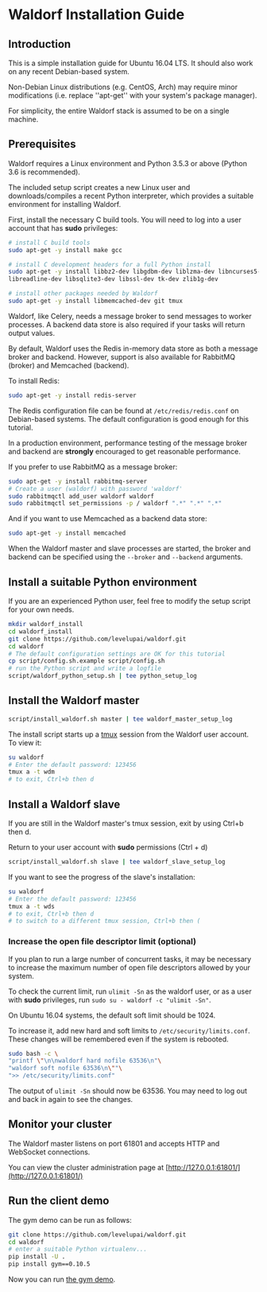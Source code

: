 # Waldorf Installation Guide

## Introduction

This is a simple installation guide for Ubuntu 16.04 LTS. It should also work
on any recent Debian-based system.

Non-Debian Linux distributions (e.g. CentOS, Arch) may require minor
modifications (i.e. replace ''apt-get'' with your system's package manager).

For simplicity, the entire Waldorf stack is assumed to be on a single machine.

## Prerequisites

Waldorf requires a Linux environment and Python 3.5.3 or above (Python 3.6 is
recommended).

The included setup script creates a new Linux user and downloads/compiles a
recent Python interpreter, which provides a suitable environment for installing
Waldorf.

First, install the necessary C build tools. You will need to log into a user
account that has **sudo** privileges:

```bash
# install C build tools
sudo apt-get -y install make gcc

# install C development headers for a full Python install
sudo apt-get -y install libbz2-dev libgdbm-dev liblzma-dev libncurses5-dev \
libreadline-dev libsqlite3-dev libssl-dev tk-dev zlib1g-dev

# install other packages needed by Waldorf
sudo apt-get -y install libmemcached-dev git tmux
```

Waldorf, like Celery, needs a message broker to send messages to worker
processes. A backend data store is also required if your tasks will return
output values.

By default, Waldorf uses the Redis in-memory data store as both a message
broker and backend. However, support is also available for RabbitMQ (broker)
and Memcached (backend).

To install Redis:

```bash
sudo apt-get -y install redis-server
```

The Redis configuration file can be found at `/etc/redis/redis.conf` on
Debian-based systems. The default configuration is good enough for this
tutorial.

In a production environment, performance testing of the message broker and
backend are **strongly** encouraged to get reasonable performance.

If you prefer to use RabbitMQ as a message broker:

```bash
sudo apt-get -y install rabbitmq-server
# Create a user (waldorf) with password 'waldorf'
sudo rabbitmqctl add_user waldorf waldorf
sudo rabbitmqctl set_permissions -p / waldorf ".*" ".*" ".*"
```

And if you want to use Memcached as a backend data store:
```bash
sudo apt-get -y install memcached
```

When the Waldorf master and slave processes are started, the broker and
backend can be specified using the `--broker` and `--backend`
arguments.

## Install a suitable Python environment

If you are an experienced Python user, feel free to modify the setup script
for your own needs.

```bash
mkdir waldorf_install
cd waldorf_install
git clone https://github.com/levelupai/waldorf.git
cd waldorf
# The default configuration settings are OK for this tutorial
cp script/config.sh.example script/config.sh
# run the Python script and write a logfile
script/waldorf_python_setup.sh | tee python_setup_log
```

## Install the Waldorf master

```bash
script/install_waldorf.sh master | tee waldorf_master_setup_log
```

The install script starts up a [tmux](https://www.tmuxcheatsheet.com/) session
from the Waldorf user account. To view it:

```bash
su waldorf
# Enter the default password: 123456
tmux a -t wdm
# to exit, Ctrl+b then d
```

## Install a Waldorf slave

If you are still in the Waldorf master's tmux session, exit by using Ctrl+b
then d.

Return to your user account with **sudo** permissions (Ctrl + d)

```bash
script/install_waldorf.sh slave | tee waldorf_slave_setup_log
```

If you want to see the progress of the slave's installation:

```bash
su waldorf
# Enter the default password: 123456
tmux a -t wds
# to exit, Ctrl+b then d
# to switch to a different tmux session, Ctrl+b then (
```

### Increase the open file descriptor limit (optional)

If you plan to run a large number of concurrent tasks, it may be necessary to
increase the maximum number of open file descriptors allowed by your system.

To check the current limit, run ```ulimit -Sn``` as the waldorf user, or as a
user with **sudo** privileges, run ```sudo su - waldorf -c "ulimit -Sn"```.

On Ubuntu 16.04 systems, the default soft limit should be 1024.

To increase it, add new hard and soft limits to ```/etc/security/limits.conf```.
These changes will be remembered even if the system is rebooted.

```bash
sudo bash -c \
"printf \"\n\nwaldorf hard nofile 63536\n"\
"waldorf soft nofile 63536\n\""\
">> /etc/security/limits.conf"
```

The output of ```ulimit -Sn``` should now be 63536. You may need to log out and
back in again to see the changes. 

## Monitor your cluster

The Waldorf master listens on port 61801 and accepts HTTP and WebSocket
connections.

You can view the cluster administration page at [http://127.0.0.1:61801/](http://127.0.0.1:61801/)

## Run the client demo

The gym demo can be run as follows:

```bash
git clone https://github.com/levelupai/waldorf.git
cd waldorf
# enter a suitable Python virtualenv...
pip install -U .
pip install gym==0.10.5
```

Now you can run [the gym demo](../example/gym_demo.py).
